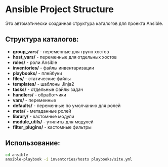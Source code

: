 # Ansible Project Structure

Это автоматически созданная структура каталогов для проекта Ansible.

## Структура каталогов:

- **group_vars/** - переменные для групп хостов
- **host_vars/** - переменные для отдельных хостов  
- **roles/** - роли Ansible
- **inventories/** - файлы инвентаризации
- **playbooks/** - плейбуки
- **files/** - статические файлы
- **templates/** - шаблоны Jinja2
- **tasks/** - отдельные файлы задач
- **handlers/** - обработчики
- **vars/** - переменные
- **defaults/** - переменные по умолчанию для ролей
- **meta/** - метаданные ролей
- **library/** - кастомные модули
- **module_utils/** - утилиты для модулей
- **filter_plugins/** - кастомные фильтры

## Использование:

```bash
cd ansible
ansible-playbook -i inventories/hosts playbooks/site.yml
```
